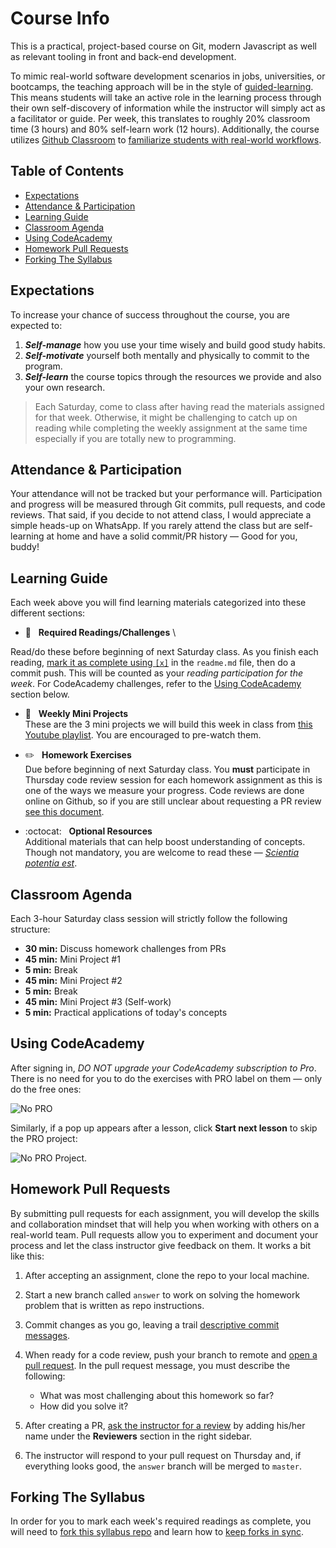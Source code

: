 # Course Info

This is a practical, project-based course on Git, modern Javascript as well as relevant tooling in front and back-end development.

To mimic real-world software development scenarios in jobs, universities, or bootcamps, the teaching approach will be in the style of [guided-learning](http://www.teachingtoolbox.us/direct-vs-guided). This means students will take an active role in the learning process through their own self-discovery of information while the instructor will simply act as a facilitator or guide. Per week, this translates to roughly 20% classroom time (3 hours) and 80% self-learn work (12 hours). Additionally, the course utilizes [Github Classroom](https://github.blog/2018-08-15-classroom-report-predicts-positive-student-learning-outcomes/) to [familiarize students with real-world workflows](https://github.blog/2019-03-21-github-education-student-tested-peer-reviewed-and-now-published-by-the-association-of-computing-machinery/).

## Table of Contents

* [Expectations](#expectations)
* [Attendance & Participation](#attendance--participation)
* [Learning Guide](#learning-guide)
* [Classroom Agenda](#classroom-agenda)
* [Using CodeAcademy](#using-codeacademy)
* [Homework Pull Requests](#homework-pull-requests)
* [Forking The Syllabus](#forking-the-syllabus)

## Expectations

To increase your chance of success throughout the course, you are expected to:

1. ***Self-manage*** how you use your time wisely and build good study habits.
2. ***Self-motivate*** yourself both mentally and physically to commit to the program.
3. ***Self-learn*** the course topics through the resources we provide and also your own research.

> Each Saturday, come to class after having read the materials assigned for that week. Otherwise, it might be challenging to catch up on reading while completing the weekly assignment at the same time especially if you are totally new to programming.

## Attendance & Participation

Your attendance will not be tracked but your performance will. Participation and progress will be measured through Git commits, pull requests, and code reviews. That said, if you decide to not attend class, I would appreciate a simple heads-up on WhatsApp. If you rarely attend the class but are self-learning at home and have a solid commit/PR history — Good for you, buddy!

## Learning Guide

Each week above you will find learning materials categorized into these different sections:

* :closed_book: &nbsp; **Required Readings/Challenges** \

Read/do these before beginning of next Saturday class. As you finish each reading, [mark it as complete  using `[x]`](https://help.github.com/en/articles/about-task-lists#creating-task-lists) in the `readme.md` file, then do a commit push. This will be counted as your *reading participation for the week*. For CodeAcademy challenges, refer to the [Using CodeAcademy](#using-codeacademy) section below.

* :dart: &nbsp; **Weekly Mini Projects** \
These are the 3 mini projects we will build this week in class from [this Youtube playlist](https://www.youtube.com/watch?v=VuN8qwZoego&list=PLu8EoSxDXHP6CGK4YVJhL_VWetA865GOH). You are encouraged to pre-watch them.

* :pencil2: &nbsp; **Homework Exercises** \
Due before beginning of next Saturday class. You **must** participate in Thursday code review session for each homework assignment as this is one of the ways we measure your progress. Code reviews are done online on Github, so if you are still unclear about requesting a PR review [see this document](https://help.github.com/en/articles/requesting-a-pull-request-review).

* :octocat: &nbsp; **Optional Resources** \
Additional materials that can help boost understanding of concepts. Though not mandatory, you are welcome to read these — [*Scientia potentia est*](https://en.wikipedia.org/wiki/Scientia_potentia_est).

## Classroom Agenda

Each 3-hour Saturday class session will strictly follow the following structure:

* **30 min:** Discuss homework challenges from PRs
* **45 min:** Mini Project #1
* **5 min:** Break 
* **45 min:** Mini Project #2
* **5 min:** Break 
* **45 min:** Mini Project #3 (Self-work)
* **5 min:** Practical applications of today's concepts

## Using CodeAcademy

After signing in, *DO NOT upgrade your CodeAcademy subscription to Pro*. There is no need for you to do the exercises with PRO label on them — only do the free ones:

![No PRO](https://res.cloudinary.com/yicf/image/upload/w_500/v1560677108/Code%20The%20Web/codeacademy.jpg)

Similarly, if a pop up appears after a lesson, click **Start next lesson** to skip the PRO project:

![No PRO Project](https://res.cloudinary.com/yicf/image/upload/w_500/v1560679730/Code%20The%20Web/codeacademy-popup.jpg).

## Homework Pull Requests

By submitting pull requests for each assignment, you will develop the skills and collaboration mindset that will help you when working with others on a real-world team. Pull requests allow you to experiment and document your  process and let the class instructor give feedback on them. It works a bit like this:

1. After accepting an assignment, clone the repo to your local machine.

2. Start a new branch called `answer` to work on solving the homework problem that is written as repo instructions.

3. Commit changes as you go, leaving a trail [descriptive commit messages](https://github.com/erlang/otp/wiki/writing-good-commit-messages).

4. When ready for a code review, push your branch to remote and [open a pull request](https://help.github.com/en/articles/creating-a-pull-request). In the pull request message, you must describe the following:

    * What was most challenging about this homework so far?
    * How did you solve it?

5. After creating a PR, [ask the instructor for a review](https://help.github.com/en/articles/requesting-a-pull-request-review) by adding his/her name under the **Reviewers** section in the right sidebar.

5. The instructor will respond to your pull request on Thursday and, if everything looks good, the `answer` branch will be merged to `master`.

## Forking The Syllabus

In order for you to mark each week's required readings as complete, you will need to [fork this syllabus repo](https://help.github.com/en/articles/fork-a-repo) and learn how to [keep forks in sync](https://github.com/KirstieJane/STEMMRoleModels/wiki/Syncing-your-fork-to-the-original-repository-via-the-browser).